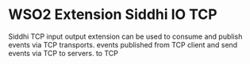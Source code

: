# WSO2 Extension Siddhi IO TCP

Siddhi TCP input output extension can be used to consume and publish events via TCP transports. events published from TCP client and send events via TCP to servers. to TCP  
